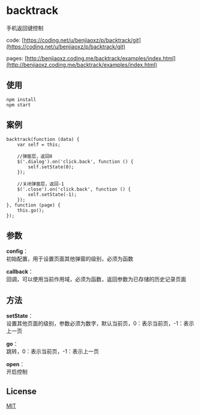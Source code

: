# backtrack
手机返回键控制

code: [https://coding.net/u/benjiaoxz/p/backtrack/git](https://coding.net/u/benjiaoxz/p/backtrack/git)

pages: [http://benjiaoxz.coding.me/backtrack/examples/index.html](http://benjiaoxz.coding.me/backtrack/examples/index.html)

## 使用

	npm install
	npm start
	
## 案例

    backtrack(function (data) {
        var self = this;

        //弹窗层，返回0
        $('.dialog').on('click.back', function () {
            self.setState(0);
        });

        //关闭弹窗层，返回-1
        $('.close').on('click.back', function () {
            self.setState(-1);
        });
    }, function (page) {
        this.go();
    });

## 参数
**config**：<br>
初始配置，用于设置页面其他弹窗的级别，必须为函数

**callback**：<br>
回调，可以使用当前作用域，必须为函数，返回参数为已存储的历史记录页面

## 方法
**setState**：<br>
设置其他页面的级别，参数必须为数字，默认当前页，0：表示当前页，-1：表示上一页

**go**：<br>
跳转，0：表示当前页，-1：表示上一页

**open**：<br>
开启控制

## License

[MIT](http://opensource.org/licenses/MIT)